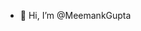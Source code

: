 - 👋 Hi, I’m @MeemankGupta

<!---
MeemankGupta/MeemankGupta is a ✨ special ✨ repository because its `README.md` (this file) appears on your GitHub profile.
You can click the Preview link to take a look at your changes.
--->
